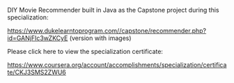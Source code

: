 DIY Movie Recommender built in Java as the Capstone project during this specialization:

https://www.dukelearntoprogram.com//capstone/recommender.php?id=GANjFIc3wZKCyE (version with images)

Please click here to view the specialization certificate:

https://www.coursera.org/account/accomplishments/specialization/certificate/CKJ3SMS2ZWU6
